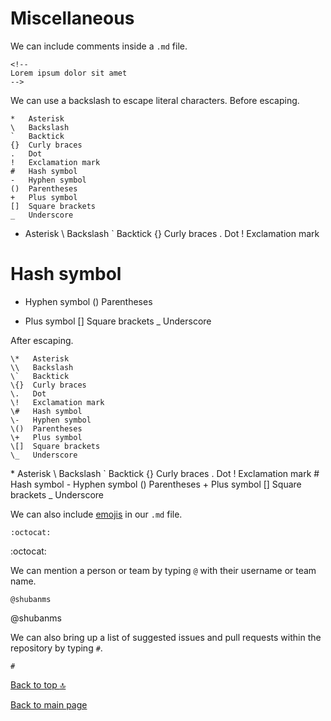 # Miscellaneous

We can include comments inside a `.md` file.

```
<!--
Lorem ipsum dolor sit amet
-->
```

<!--
Lorem ipsum dolor sit amet
-->

We can use a backslash to escape literal characters. Before escaping.

```
*   Asterisk
\   Backslash
`   Backtick
{}  Curly braces
.   Dot
!   Exclamation mark
#   Hash symbol
-   Hyphen symbol
()  Parentheses
+   Plus symbol
[]  Square brackets
_   Underscore
```

*   Asterisk
\   Backslash
`   Backtick
{}  Curly braces
.   Dot
!   Exclamation mark
#   Hash symbol
-   Hyphen symbol
()  Parentheses
+   Plus symbol
[]  Square brackets
_   Underscore


After escaping.

```
\*   Asterisk
\\   Backslash
\`   Backtick
\{}  Curly braces
\.   Dot
\!   Exclamation mark
\#   Hash symbol
\-   Hyphen symbol
\()  Parentheses
\+   Plus symbol
\[]  Square brackets
\_   Underscore
```

\*   Asterisk
\\   Backslash
\`   Backtick
\{}  Curly braces
\.   Dot
\!   Exclamation mark
\#   Hash symbol
\-   Hyphen symbol
\()  Parentheses
\+   Plus symbol
\[]  Square brackets
\_   Underscore


We can also include [emojis](https://github.com/shubanms/markdown-cheatsheet/blob/main/cheat%20sheet/emojis.MARKDOWN) in our `.md` file.

```
:octocat:
```

:octocat:


We can mention a person or team by typing `@` with their username or team name.

```
@shubanms
```

@shubanms

We can also bring up a list of suggested issues and pull requests within the repository by typing `#`.

```
#
```

[Back to top :top:](https://github.com/shubanms/markdown-cheatsheet/blob/main/cheat%20sheet/misc.MARKDOWN/#top)

[Back to main page](https://github.com/shubanms/markdown-cheatsheet)